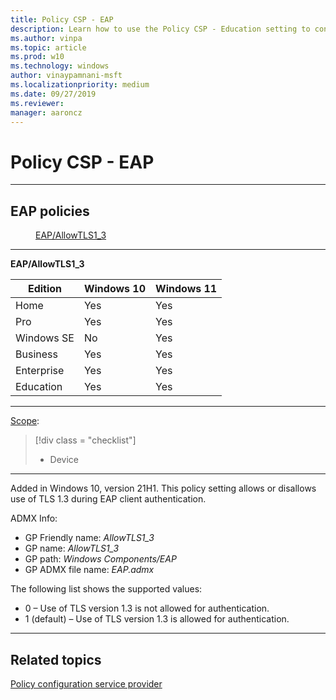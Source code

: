 ```yaml
---
title: Policy CSP - EAP
description: Learn how to use the Policy CSP - Education setting to control graphing functionality in the Windows Calculator app.
ms.author: vinpa
ms.topic: article
ms.prod: w10
ms.technology: windows
author: vinaypamnani-msft
ms.localizationpriority: medium
ms.date: 09/27/2019
ms.reviewer: 
manager: aaroncz
---
```


# Policy CSP - EAP

<hr/>

<!--Policies-->
## EAP policies  

<dl>
  <dd>
    <a href="#eap-allowtls1_3">EAP/AllowTLS1_3</a>
  </dd>
</dl>


<hr/>

<!--Policy-->
<a href="" id="eap-allowtls1_3"></a>**EAP/AllowTLS1_3**  

<!--SupportedSKUs-->

|Edition|Windows 10|Windows 11|
|--- |--- |--- |
|Home|Yes|Yes|
|Pro|Yes|Yes|
|Windows SE|No|Yes|
|Business|Yes|Yes|
|Enterprise|Yes|Yes|
|Education|Yes|Yes|


<!--/SupportedSKUs-->
<hr/>

<!--Scope-->
[Scope](./policy-configuration-service-provider.md#policy-scope):

> [!div class = "checklist"]
> * Device

<hr/>

<!--/Scope-->
<!--Description-->
Added in Windows 10, version 21H1. This policy setting allows or disallows use of TLS 1.3 during EAP client authentication.

<!--/Description-->
<!--ADMXMapped-->
ADMX Info:  
-   GP Friendly name: *AllowTLS1_3*
-   GP name: *AllowTLS1_3*
-   GP path: *Windows Components/EAP*
-   GP ADMX file name: *EAP.admx*

<!--/ADMXMapped-->
<!--SupportedValues-->
The following list shows the supported values:  

- 0 – Use of TLS version 1.3 is not allowed for authentication.
- 1 (default) – Use of TLS version 1.3 is allowed for authentication.

<!--/SupportedValues-->
<!--/Policy-->

<hr/>


<!--/Policies-->

## Related topics

[Policy configuration service provider](policy-configuration-service-provider.md)